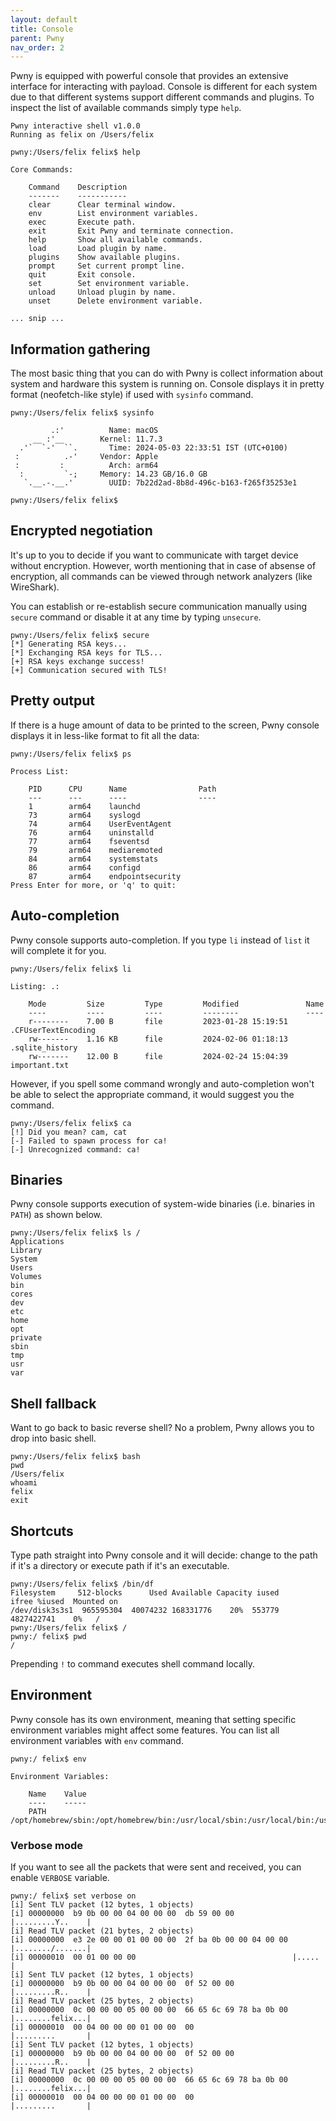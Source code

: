 ```yaml
---
layout: default
title: Console
parent: Pwny
nav_order: 2
---
```


Pwny is equipped with powerful console that provides an extensive interface for interacting with payload. Console is different for each system due to that different systems support different commands and plugins. To inspect the list of available commands simply type `help`.

```hsf
Pwny interactive shell v1.0.0
Running as felix on /Users/felix

pwny:/Users/felix felix$ help

Core Commands:

    Command    Description
    -------    -----------
    clear      Clear terminal window.
    env        List environment variables.
    exec       Execute path.
    exit       Exit Pwny and terminate connection.
    help       Show all available commands.
    load       Load plugin by name.
    plugins    Show available plugins.
    prompt     Set current prompt line.
    quit       Exit console.
    set        Set environment variable.
    unload     Unload plugin by name.
    unset      Delete environment variable.

... snip ...
```

## Information gathering

The most basic thing that you can do with Pwny is collect information about system and hardware this system is running on. Console displays it in pretty format (neofetch-like style) if used with `sysinfo` command.

```hsf
pwny:/Users/felix felix$ sysinfo

         .:'          Name: macOS
     __ :'__        Kernel: 11.7.3
  .'`  `-'  ``.       Time: 2024-05-03 22:33:51 IST (UTC+0100)
 :          .-'     Vendor: Apple
 :         :          Arch: arm64
  :         `-;     Memory: 14.23 GB/16.0 GB
   `.__.-.__.'        UUID: 7b22d2ad-8b8d-496c-b163-f265f35253e1

pwny:/Users/felix felix$ 
```

## Encrypted negotiation

It's up to you to decide if you want to communicate with target device without encryption. However, worth mentioning that in case of absense of encryption, all commands can be viewed through network analyzers (like WireShark).

You can establish or re-establish secure communication manually using `secure` command or disable it at any time by typing `unsecure`.

```hsf
pwny:/Users/felix felix$ secure
[*] Generating RSA keys...
[*] Exchanging RSA keys for TLS...
[+] RSA keys exchange success!
[+] Communication secured with TLS! 
```

## Pretty output

If there is a huge amount of data to be printed to the screen, Pwny console displays it in less-like format to fit all the data:

```hsf
pwny:/Users/felix felix$ ps

Process List:

    PID      CPU      Name                Path
    ---      ---      ----                ----
    1        arm64    launchd
    73       arm64    syslogd
    74       arm64    UserEventAgent
    76       arm64    uninstalld
    77       arm64    fseventsd
    79       arm64    mediaremoted
    84       arm64    systemstats
    86       arm64    configd
    87       arm64    endpointsecurity
Press Enter for more, or 'q' to quit:
```

## Auto-completion

Pwny console supports auto-completion. If you type `li` instead of `list` it will complete it for you.

```hsf
pwny:/Users/felix felix$ li

Listing: .:

    Mode         Size         Type         Modified               Name
    ----         ----         ----         --------               ----
    r--------    7.00 B       file         2023-01-28 15:19:51    .CFUserTextEncoding
    rw-------    1.16 KB      file         2024-02-06 01:18:13    .sqlite_history
    rw-------    12.00 B      file         2024-02-24 15:04:39    important.txt
```

However, if you spell some command wrongly and auto-completion won't be able to select the appropriate command, it would suggest you the command.

```hsf
pwny:/Users/felix felix$ ca
[!] Did you mean? cam, cat
[-] Failed to spawn process for ca!
[-] Unrecognized command: ca!
```

## Binaries

Pwny console supports execution of system-wide binaries (i.e. binaries in `PATH`) as shown below.

```hsf
pwny:/Users/felix felix$ ls /
Applications
Library
System
Users
Volumes
bin
cores
dev
etc
home
opt
private
sbin
tmp
usr
var
```

## Shell fallback

Want to go back to basic reverse shell? No a problem, Pwny allows you to drop into basic shell.

```hsf
pwny:/Users/felix felix$ bash
pwd
/Users/felix
whoami
felix
exit
```

## Shortcuts

Type path straight into Pwny console and it will decide: change to the path if it's a directory or execute path if it's an executable.

```hsf
pwny:/Users/felix felix$ /bin/df
Filesystem     512-blocks      Used Available Capacity iused      ifree %iused  Mounted on
/dev/disk3s3s1  965595304  40074232 168331776    20%  553779 4827422741    0%   /
pwny:/Users/felix felix$ /
pwny:/ felix$ pwd
/
```

Prepending `!` to command executes shell command locally.

## Environment

Pwny console has its own environment, meaning that setting specific environment variables might affect some features. You can list all environment variables with `env` command.

```hsf
pwny:/ felix$ env

Environment Variables:

    Name    Value
    ----    -----
    PATH    /opt/homebrew/sbin:/opt/homebrew/bin:/usr/local/sbin:/usr/local/bin:/usr/sbin:/usr/bin:/sbin:/bin
```

### Verbose mode

If you want to see all the packets that were sent and received, you can enable `VERBOSE` variable.

```hsf
pwny:/ felix$ set verbose on
[i] Sent TLV packet (12 bytes, 1 objects)
[i] 00000000  b9 0b 00 00 04 00 00 00  db 59 00 00             |.........Y..    |
[i] Read TLV packet (21 bytes, 2 objects)
[i] 00000000  e3 2e 00 00 01 00 00 00  2f ba 0b 00 00 04 00 00 |......../.......|
[i] 00000010  00 01 00 00 00                                   |.....           |
[i] Sent TLV packet (12 bytes, 1 objects)
[i] 00000000  b9 0b 00 00 04 00 00 00  0f 52 00 00             |.........R..    |
[i] Read TLV packet (25 bytes, 2 objects)
[i] 00000000  0c 00 00 00 05 00 00 00  66 65 6c 69 78 ba 0b 00 |........felix...|
[i] 00000010  00 04 00 00 00 01 00 00  00                      |.........       |
[i] Sent TLV packet (12 bytes, 1 objects)
[i] 00000000  b9 0b 00 00 04 00 00 00  0f 52 00 00             |.........R..    |
[i] Read TLV packet (25 bytes, 2 objects)
[i] 00000000  0c 00 00 00 05 00 00 00  66 65 6c 69 78 ba 0b 00 |........felix...|
[i] 00000010  00 04 00 00 00 01 00 00  00                      |.........       |
```
